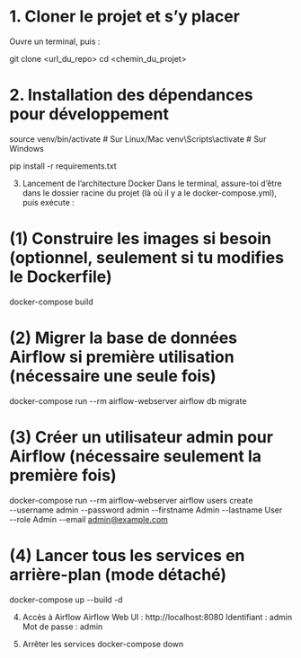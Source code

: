 # 1. Cloner le projet et s’y placer
Ouvre un terminal, puis :

git clone <url_du_repo>
cd <chemin_du_projet>

# 2. Installation des dépendances pour développement
source venv/bin/activate      # Sur Linux/Mac
venv\Scripts\activate         # Sur Windows

pip install -r requirements.txt

3. Lancement de l’architecture Docker
Dans le terminal, assure-toi d’être dans le dossier racine du projet (là où il y a le docker-compose.yml), puis exécute :
# (1) Construire les images si besoin (optionnel, seulement si tu modifies le Dockerfile)
docker-compose build

# (2) Migrer la base de données Airflow si première utilisation (nécessaire une seule fois)
docker-compose run --rm airflow-webserver airflow db migrate

# (3) Créer un utilisateur admin pour Airflow (nécessaire seulement la première fois)
docker-compose run --rm airflow-webserver airflow users create \
    --username admin --password admin --firstname Admin --lastname User \
    --role Admin --email admin@example.com

# (4) Lancer tous les services en arrière-plan (mode détaché)
docker-compose up --build -d

4. Accès à Airflow
Airflow Web UI : http://localhost:8080
Identifiant : admin
Mot de passe : admin

6. Arrêter les services
docker-compose down

